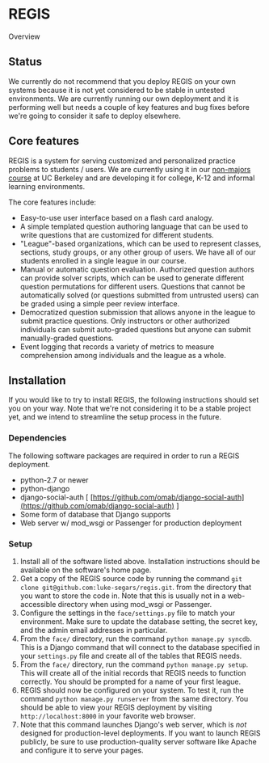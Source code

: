 # REGIS
Overview

## Status
We currently do not recommend that you deploy REGIS on your own systems because 
it is not yet considered to be stable in untested environments.  We are currently
running our own deployment and it is performing well but needs a couple of key
features and bug fixes before we're going to consider it safe to deploy elsewhere.

## Core features
REGIS is a system for serving customized and personalized practice problems to students / users. 
We are currently using it in our [non-majors course](http://inst.eecs.berkeley.edu/~cs10) 
at UC Berkeley and are developing it for college, K-12 and informal learning environments.

The core features include:
* Easy-to-use user interface based on a flash card analogy.
* A simple templated question authoring language that can be used to write questions that are
customized for different students.
* "League"-based organizations, which can be used to represent classes, sections, study groups,
or any other group of users.  We have all of our students enrolled in a single league in our
course.
* Manual or automatic question evaluation.  Authorized question authors can provide solver
scripts, which can be used to generate different question permutations for different users.
Questions that cannot be automatically solved (or questions submitted from untrusted users)
can be graded using a simple peer review interface.
* Democratized question submission that allows anyone in the league to submit practice
questions.  Only instructors or other authorized individuals can submit auto-graded questions
but anyone can submit manually-graded questions.
* Event logging that records a variety of metrics to measure comprehension among individuals
and the league as a whole.

## Installation
If you would like to try to install REGIS, the following instructions should set
you on your way.  Note that we're not considering it to be a stable project yet,
and we intend to streamline the setup process in the future.

### Dependencies
The following software packages are required in order to run a REGIS deployment.
* python-2.7 or newer
* python-django
* django-social-auth [ [https://github.com/omab/django-social-auth](https://github.com/omab/django-social-auth) ]
* Some form of database that Django supports
* Web server w/ mod\_wsgi or Passenger for production deployment

### Setup
1. Install all of the software listed above.  Installation instructions should be
available on the software's home page.
2. Get a copy of the REGIS source code by running the command `git clone git@github.com:luke-segars/regis.git`.
from the directory that you want to store the code in.  Note that this is usually not in a web-accessible
directory when using mod\_wsgi or Passenger.
3. Configure the settings in the `face/settings.py` file to match your environment.  Make sure to update the
database setting, the secret key, and the admin email addresses in particular.
4. From the `face/` directory, run the command `python manage.py syncdb`.  This is a Django command that will
connect to the database specified in your `settings.py` file and create all of the tables that REGIS needs.
5. From the `face/` directory, run the command `python manage.py setup`.  This will create all of the initial
records that REGIS needs to function correctly.  You should be prompted for a name of your first league. 
6. REGIS should now be configured on your system.  To test it, run the command `python manage.py runserver`
from the same directory.  You should be able to view your REGIS deployment by visiting `http://localhost:8000`
in your favorite web browser.
7. Note that this command launches Django's web server, which is *not* designed for production-level deployments.
If you want to launch REGIS publicly, be sure to use production-quality server software like Apache and configure
it to serve your pages.
